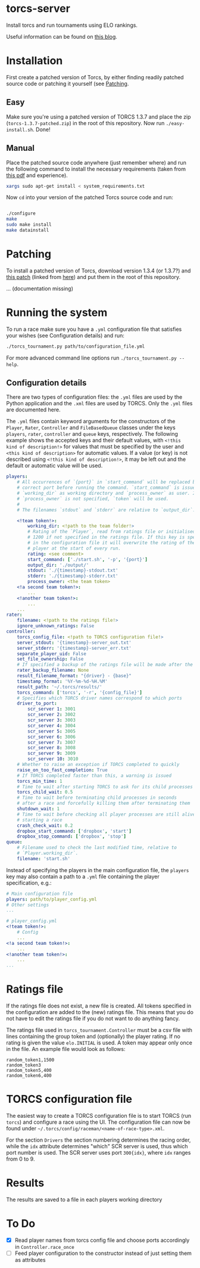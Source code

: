# torcs-server
Install torcs and run tournaments using ELO rankings.

Useful information can be found on [this blog](http://www.xed.ch/help/torcs.html).

# Installation
First create a patched version of Torcs, by either finding readily patched source code or patching it yourself (see [Patching](#patching).

## Easy
Make sure you're using a patched version of TORCS 1.3.7 and place the zip (`torcs-1.3.7-patched.zip`) in the root of this repository. Now run `./easy-install.sh`. Done!

## Manual
Place the patched source code anywhere (just remember where) and run the following command to install the necessary requirements (taken from [this pdf](https://arxiv.org/pdf/1304.1672.pdf) and experience).

```bash
xargs sudo apt-get install < system_requirements.txt
```

Now `cd` into your version of the patched Torcs source code and run:

```bash

./configure
make
sudo make install
make datainstall
```

# Patching
To install a patched version of Torcs, download version 1.3.4 (or 1.3.7?) and [this patch](https://sourceforge.net/projects/cig/files/SCR%20Championship/Server%20Linux/2.1/) (linked from [here](http://cs.adelaide.edu.au/~optlog/SCR2015/software.html)) and put them in the root of this repository.


... (documentation missing)

# Running the system
To run a race make sure you have a `.yml` configuration file that satisfies your wishes (see Configuration details) and run:

```bash
./torcs_tournament.py path/to/configuration_file.yml
```

For more advanced command line options run `./torcs_tournament.py --help`.

## Configuration details
There are two types of configuration files: the `.yml` files are used by the Python application and the `.xml` files are used by TORCS. Only the `.yml` files are documented here.

The `.yml` files contain keyword arguments for the constructors of the `Player`, `Rater`, `Controller` and `FileBasedQueue` classes under the keys `players`, `rater`, `controller` and `queue` keys, respectively. The following example shows the accepted keys and their default values, with `<!this kind of description!>` for values that must be specified by the user and `<this kind of description>` for automatic values. If a value (or key) is not described using `<!this kind of description!>`, it may be left out and the default or automatic value will be used.

```yaml
players:
    # All occurrences of `{port}` in `start_command` will be replaced by the
    # correct port before running the command. `start_command` is issued with
    # `working_dir` as working directory and `process_owner` as user. If
    # `process_owner` is not specified, `token` will be used.
    #
    # The filenames `stdout` and `stderr` are relative to `output_dir`.

    <!team token!>:
        working_dir: <!path to the team folder!>
        # Rating of the `Player`, read from ratings file or initialised at
        # 1200 if not specified in the ratings file. If this key is specified
        # in the configuration file it will overwrite the rating of the
        # player at the start of every run.
        rating: <see comment>
        start_command: ['./start.sh', '-p', '{port}']
        output_dir: './output/'
        stdout: './{timestamp}-stdout.txt'
        stderr: './{timestamp}-stderr.txt'
        process_owner: <the team token>
    <!a second team token!>:
        ...
    <!another team token!>:
        ...
    ...
rater:
    filename: <!path to the ratings file!>
    ignore_unknown_ratings: False
controller:
    torcs_config_file: <!path to TORCS configuration file!>
    server_stdout: '{timestamp}-server_out.txt'
    server_stderr: '{timestamp}-server_err.txt'
    separate_player_uid: False
    set_file_ownership: False
    # If specified a backup of the ratings file will be made after the race
    rater_backup_filename: None
    result_filename_format: "{driver} - {base}"
    timestamp_format: '%Y-%m-%d-%H.%M'
    result_path: '~/.torcs/results/'
    torcs_command: ['torcs', '-r', '{config_file}']
    # Specifies which TORCS driver names correspond to which ports
    driver_to_port:
        scr_server 1: 3001
        scr_server 2: 3002
        scr_server 3: 3003
        scr_server 4: 3004
        scr_server 5: 3005
        scr_server 6: 3006
        scr_server 7: 3007
        scr_server 8: 3008
        scr_server 9: 3009
        scr_server 10: 3010
    # Whether to raise an exception if TORCS completed to quickly
    raise_on_too_fast_completion: True
    # If TORCS completed faster than this, a warning is issued
    torcs_min_time: 1
    # Time to wait after starting TORCS to ask for its child processes
    torcs_child_wait: 0.5
    # Time to wait before terminating child processes in seconds
    # after a race and forcefully killing them after terminating them
    shutdown_wait: 1
    # Time to wait before checking all player processes are still alive when
    # starting a race
    crash_check_wait: 0.2
    dropbox_start_command: ['dropbox', 'start']
    dropbox_stop_command: ['dropbox', 'stop']
queue:
    # Filename used to check the last modified time, relative to
    # `Player.working_dir`.
    filename: 'start.sh'
```

Instead of specifying the players in the main configuration file, the `players` key may also contain a path to a `.yml` file containing the player specification, e.g.:

```yaml
# Main configuration file
players: path/to/player_config.yml
# Other settings
...
```

```yaml
# player_config.yml
<!team token!>:
    # Config
    ...
<!a second team token!>:
    ...
<!another team token!>:
    ...
...
```

# Ratings file
If the ratings file does not exist, a new file is created. All tokens specified in the configuration are added to the (new) ratings file. This means that you do not have to edit the ratings file if you do not want to do anything fancy.

The ratings file used in `torcs_tournament.Controller` must be a csv file with lines containing the group token and (optionally) the player rating. If no rating is given the value `elo.INITIAL` is used. A token may appear only once in the file. An example file would look as follows:

```
random_token1,1500
random_token3
random_token5,400
random_token6,400
```

# TORCS configuration file
The easiest way to create a TORCS configuration file is to start TORCS (run `torcs`) and configure a race using the UI. The configuration file can now be found under `~/.torcs/config/raceman/<name-of-race-type>.xml`.

For the section `Drivers` the section numbering determines the racing order, while the `idx` attribute determines "which" SCR server is used, thus which port number is used. The SCR server uses port `300{idx}`, where `idx` ranges from 0 to 9.

# Results
The results are saved to a file in each players working directory

# To Do
 - [X] Read player names from torcs config file and choose ports accordingly in `Controller.race_once`
 - [ ] Feed player configuration to the constructor instead of just setting them as attributes
